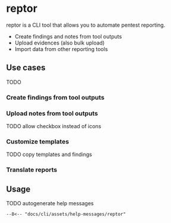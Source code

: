 # reptor
reptor is a CLI tool that allows you to automate pentest reporting.

 * Create findings and notes from tool outputs
 * Upload evidences (also bulk upload)
 * Import data from other reporting tools

## Use cases
TODO

### Create findings from tool outputs

### Upload notes from tool outputs
TODO allow checkbox instead of icons

### Customize templates
TODO copy templates and findings


### Translate reports


## Usage
TODO autogenerate help messages

```
--8<-- "docs/cli/assets/help-messages/reptor"
```

